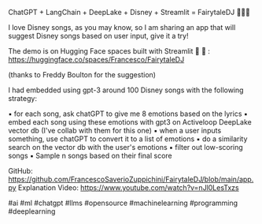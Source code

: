 ChatGPT + LangChain + DeepLake + Disney + Streamlit = FairytaleDJ 🎵🏰🔮

I love Disney songs, as you may know, so I am sharing an app that will suggest Disney songs based on user input, give it a try! 

The demo is on Hugging Face spaces built with Streamlit 🤗 🚀 : https://huggingface.co/spaces/Francesco/FairytaleDJ

(thanks to Freddy Boulton for the suggestion)

I had embedded using gpt-3 around 100 Disney songs with the following strategy:

▪️ for each song, ask chatGPT to give me 8 emotions based on the lyrics
▪️ embed each song using these emotions with gpt3 on Activeloop DeepLake vector db (I've collab with them for this one)
▪️ when a user inputs something, use chatGPT to convert it to a list of emotions
▪️ do a similarity search on the vector db with the user's emotions
▪️ filter out low-scoring songs
▪️ Sample n songs based on their final score

GitHub: https://github.com/FrancescoSaverioZuppichini/FairytaleDJ/blob/main/app.py
Explanation Video: https://www.youtube.com/watch?v=nJl0LesTxzs

#ai #ml #chatgpt #llms #opensource #machinelearning #programming #deeplearning 